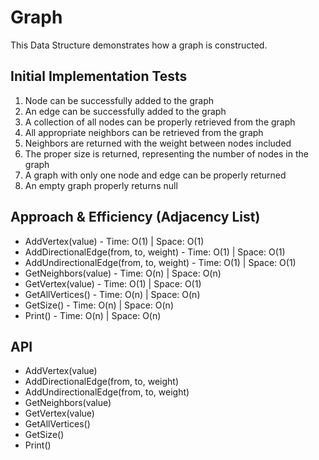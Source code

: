 # Graph
This Data Structure demonstrates how a graph is constructed.  

## Initial Implementation Tests
1. Node can be successfully added to the graph
1. An edge can be successfully added to the graph
1. A collection of all nodes can be properly retrieved from the graph
1. All appropriate neighbors can be retrieved from the graph
1. Neighbors are returned with the weight between nodes included
1. The proper size is returned, representing the number of nodes in the graph
1. A graph with only one node and edge can be properly returned
1. An empty graph properly returns null

## Approach & Efficiency (Adjacency List)
- AddVertex(value) - Time: O(1) | Space: O(1)
- AddDirectionalEdge(from, to, weight) - Time: O(1) | Space: O(1)
- AddUndirectionalEdge(from, to, weight) - Time: O(1) | Space: O(1)
- GetNeighbors(value) - Time: O(n) | Space: O(n)
- GetVertex(value) - Time: O(1) | Space: O(1)
- GetAllVertices() - Time: O(n) | Space: O(n)
- GetSize() - Time: O(n) | Space: O(n)
- Print() - Time: O(n) | Space: O(n)

## API
- AddVertex(value)
- AddDirectionalEdge(from, to, weight)
- AddUndirectionalEdge(from, to, weight)
- GetNeighbors(value) 
- GetVertex(value) 
- GetAllVertices() 
- GetSize() 
- Print() 






